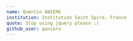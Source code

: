 ```yaml
---
name: Quentin ANIERE
institution: Institution Saint Spire, France
quote: Stop using jquery please :(
github_user: qaniere
---
```

